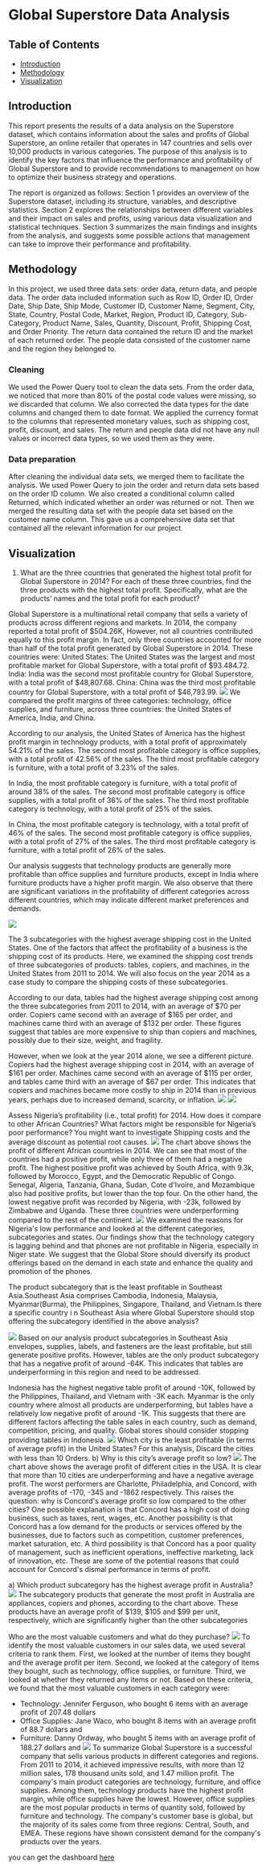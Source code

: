 # Global Superstore Data Analysis
## Table of Contents

- [Introduction](Introduction)
- [Methodology](Methodology)
- [Visualization](Visualization)




## Introduction
This report presents the results of a data analysis on the Superstore dataset, which contains information about the sales and profits of Global Superstore, an online retailer that operates in 147 countries and sells over 10,000 products in various categories. The purpose of this analysis is to identify the key factors that influence the performance and profitability of Global Superstore and to provide recommendations to management on how to optimize their business strategy and operations.

The report is organized as follows: Section 1 provides an overview of the Superstore dataset, including its structure, variables, and descriptive statistics. Section 2 explores the relationships between different variables and their impact on sales and profits, using various data visualization and statistical techniques. Section 3 summarizes the main findings and insights from the analysis, and suggests some possible actions that management can take to improve their performance and profitability.

## Methodology

In this project, we used three data sets: order data, return data, and people data. The order data included information such as Row ID, Order ID, Order Date, Ship Date, Ship Mode, Customer ID, Customer Name, Segment, City, State, Country, Postal Code, Market, Region, Product ID, Category, Sub-Category, Product Name, Sales, Quantity, Discount, Profit, Shipping Cost, and Order Priority. The return data contained the return ID and the market of each returned order. The people data consisted of the customer name and the region they belonged to.

### Cleaning

We used the Power Query tool to clean the data sets. From the order data, we noticed that more than 80% of the postal code values were missing, so we discarded that column. We also corrected the data types for the date columns and changed them to date format. We applied the currency format to the columns that represented monetary values, such as shipping cost, profit, discount, and sales. The return and people data did not have any null values or incorrect data types, so we used them as they were.

### Data preparation

After cleaning the individual data sets, we merged them to facilitate the analysis. We used Power Query to join the order and return data sets based on the order ID column. We also created a conditional column called Returned, which indicated whether an order was returned or not. Then we merged the resulting data set with the people data set based on the customer name column. This gave us a comprehensive data set that contained all the relevant information for our project.

## Visualization
1.	What are the three countries that generated the highest total profit for Global Superstore in 2014? For each of these three countries, find the three products with the highest total profit. Specifically, what are the products’ names and the total profit for each product?
   
Global Superstore is a multinational retail company that sells a variety of products across different regions and markets. In 2014, the company reported a total profit of $504.26K, However, not all countries contributed equally to this profit margin. In fact, only three countries accounted for more than half of the total profit generated by Global Superstore in 2014. These countries were:
United States: The United States was the largest and most profitable market for Global Superstore, with a total profit of $93.484.72.
India: India was the second most profitable country for Global Superstore, with a total profit of $48,807.68. 
China: China was the third most profitable country for Global Superstore, with a total profit of $46,793.99.
![](Most_profitable_countries.png)
We compared the profit margins of three categories: technology, office supplies, and furniture, across three countries: the United States of America, India, and China.

According to our analysis, the United States of America has the highest profit margin in technology products, with a total profit of approximately 54.21% of the sales. The second most profitable category is office supplies, with a total profit of 42.56% of the sales. The third most profitable category is furniture, with a total profit of 3.23% of the sales.

In India, the most profitable category is furniture, with a total profit of around 38% of the sales. The second most profitable category is office supplies, with a total profit of 36% of the sales. The third most profitable category is technology, with a total profit of 25% of the sales.

In China, the most profitable category is technology, with a total profit of 46% of the sales. The second most profitable category is office supplies, with a total profit of 27% of the sales. The third most profitable category is furniture, with a total profit of 26% of the sales.

Our analysis suggests that technology products are generally more profitable than office supplies and furniture products, except in India where furniture products have a higher profit margin. We also observe that there are significant variations in the profitability of different categories across different countries, which may indicate different market preferences and demands.

![](profit_by_catagory_for_USA_India_and_China.png)

The 3 subcategories with the highest average shipping cost in the United States. 
One of the factors that affect the profitability of a business is the shipping cost of its products. Here, we examined the shipping cost trends of three subcategories of products: tables, copiers, and machines, in the United States from 2011 to 2014. We will also focus on the year 2014 as a case study to compare the shipping costs of these subcategories.

According to our data, tables had the highest average shipping cost among the three subcategories from 2011 to 2014, with an average of $70 per order. Copiers came second with an average of $165 per order, and machines came third with an average of $132 per order. These figures suggest that tables are more expensive to ship than copiers and machines, possibly due to their size, weight, and fragility.

However, when we look at the year 2014 alone, we see a different picture. Copiers had the highest average shipping cost in 2014, with an average of $161 per order. Machines came second with an average of $115 per order, and tables came third with an average of $67 per order. This indicates that copiers and machines became more costly to ship in 2014 than in previous years, perhaps due to increased demand, scarcity, or inflation.
![](subcatoagories_with_highest_average_shipping_cost_in_the_USA(2011-2014).png) ![](only2014.png)

Assess Nigeria’s profitability (i.e., total profit) for 2014. How does it compare to other African
Countries? What factors might be responsible for Nigeria’s poor performance? You might want to investigate
Shipping costs and the average discount as potential root causes.
![](profitbyafricancountries.png)
The chart above shows the profit of different African countries in 2014. We can see that most of the countries had a positive profit, while only three of them had a negative profit. The highest positive profit was achieved by South Africa, with 9.3k, followed by Morocco, Egypt, and the Democratic Republic of Congo. Senegal, Algeria, Tanzania, Ghana, Sudan, Cote d'Ivoire, and Mozambique also had positive profits, but lower than the top four. On the other hand, the lowest negative profit was recorded by Nigeria, with -23k, followed by Zimbabwe and Uganda. These three countries were underperforming compared to the rest of the continent.
![](Nigerea'sprofitwithcatagory.png)
We examined the reasons for Nigeria's low performance and looked at the different categories, subcategories and states. Our findings show that the technology category is lagging behind and that phones are not profitable in Nigeria, especially in Niger state. We suggest that the Global Store should diversify its product offerings based on the demand in each state and enhance the quality and promotion of the phones.


The product subcategory that is the least profitable in Southeast Asia.Southeast Asia comprises Cambodia, Indonesia, Malaysia, Myanmar(Burma), the Philippines, Singapore, Thailand, and Vietnam.Is there a specific country i n Southeast Asia where Global Superstore should stop offering the subcategory identified in the above analysis?

![](southeastasiaprofitbycatagory.png)
Based on our analysis product subcategories in Southeast Asia envelopes, supplies, labels, and fasteners are the least profitable, but still generate positive profits. However, tables are the only product subcategory that has a negative profit of around -64K. This indicates that tables are underperforming in this region and need to be addressed.

Indonesia has the highest negative table profit of around -10K, followed by the Philippines, Thailand, and Vietnam with -3K each. Myanmar is the only country where almost all products are underperforming, but tables have a relatively low negative profit of around -1K. This suggests that there are different factors affecting the table sales in each country, such as demand, competition, pricing, and quality. Global stores should consider stopping providing tables in Indonesia.
![](indonessiaperformance.png)
Which city is the least profitable (in terms of average profit) in the United States? For this analysis,
Discard the cities with less than 10 Orders. b) Why is this city’s average profit so low?
![](USAcitiesperformance.png)
The chart above shows the average profit of different cities in the USA. It is clear that more than 10 cities are underperforming and have a negative average profit. The worst performers are Charlotte, Philadelphia, and Concord, with average profits of -170, -345 and -1862 respectively. This raises the question: why is Concord's average profit so low compared to the other cities? One possible explanation is that Concord has a high cost of doing business, such as taxes, rent, wages, etc. Another possibility is that Concord has a low demand for the products or services offered by the businesses, due to factors such as competition, customer preferences, market saturation, etc. A third possibility is that Concord has a poor quality of management, such as inefficient operations, ineffective marketing, lack of innovation, etc. These are some of the potential reasons that could account for Concord's dismal performance in terms of profit.

a)	Which product subcategory has the highest average profit in Australia?
![](AverageprofitinAustralia.png)
The subcategory products that generate the most profit in Australia are appliances, copiers and phones, according to the chart above. These products have an average profit of $139, $105 and $99 per unit, respectively, which are significantly higher than the other subcategories

Who are the most valuable customers and what do they purchase?
![](valuablecustomers.png)
To identify the most valuable customers in our sales data, we used several criteria to rank them. First, we looked at the number of items they bought and the average profit per item. Second, we looked at the category of items they bought, such as technology, office supplies, or furniture. Third, we looked at whether they returned any items or not. Based on these criteria, we found that the most valuable customers in each category were:

- Technology: Jennifer Ferguson, who bought 6 items with an average profit of 207.48 dollars 
- Office Supplies: Jane Waco, who bought 8 items with an average profit of 88.7 dollars and 
- Furniture: Danny Ordway, who bought 5 items with an average profit of 188.27 dollars and 
![](finaldashboard.png)
To summarize Global Superstore is a successful company that sells various products in different categories and regions. From 2011 to 2014, it achieved impressive results, with more than 12 million sales, 178 thousand units sold, and 1.47 million profit. The company's main product categories are technology, furniture, and office supplies. Among them, technology products have the highest profit margin, while office supplies have the lowest. However, office supplies are the most popular products in terms of quantity sold, followed by furniture and technology. The company's customer base is global, but the majority of its sales come from three regions: Central, South, and EMEA. These regions have shown consistent demand for the company's products over the years.

you can get the dashboard [here](https://app.powerbi.com/links/W0vJmXudbk?ctid=41896c65-9391-4083-8d92-38447ac4911f&pbi_source=linkShare&bookmarkGuid=478a367e-cac2-4df7-ab7f-e1e0481350ce)





